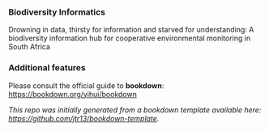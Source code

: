 ### Biodiversity Informatics
Drowning in data, thirsty for information and starved for understanding: A biodiversity information hub for cooperative environmental monitoring in South Africa

### Additional features
Please consult the official guide to **bookdown**: https://bookdown.org/yihui/bookdown

*This repo was initially generated from a bookdown template available here: https://github.com/jtr13/bookdown-template.*
